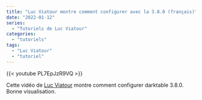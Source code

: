 ```yaml
---
title: "Luc Viatour montre comment configurer avec la 3.8.0 (français)"
date: "2022-01-12"
series:
  - "Tutoriels de Luc Viatour"
categories: 
  - "tutoriels"
tags: 
  - "Luc Viatour"
  - "tutoriel"
---
```


{{< youtube PL7EpJzR9VQ >}}

Cette vidéo de [Luc Viatour](https://darktable.fr/2021/12/presentation-video-de-darktable-3-8-en-francais/) montre comment configurer darktable 3.8.0. Bonne visualisation.
